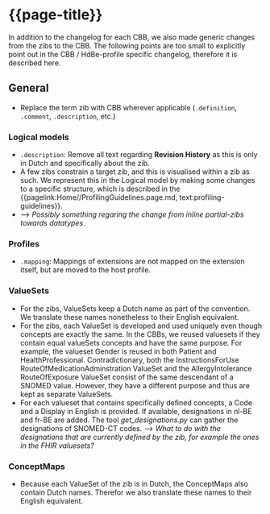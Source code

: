 # {{page-title}}

In addition to the changelog for each CBB, we also made generic changes from the zibs to the CBB. The following points are too small to explicitly point out in the CBB / HdBe-profile specific changelog, therefore it is described here.

## General
- Replace the term zib with CBB wherever applicable (`.definition`, `.comment`, `.description`, etc.)


### Logical models
- `.description`: Remove all text regarding **Revision History** as this is only in Dutch and specifically about the zib.
- A few zibs constrain a target zib, and this is visualised within a zib as such. We represent this in the Logical model by making some changes to a specific structure, which is described in the {{pagelink:Home//ProfilingGuidelines.page.md, text:profiling-guidelines}}.
- --> _Possibly something regaring the change from inline partial-zibs towards datatypes_.


### Profiles
- `.mapping`: Mappings of extensions are not mapped on the extension itself, but are moved to the host profile.


### ValueSets
- For the zibs, ValueSets keep a Dutch name as part of the convention. We translate these names nonetheless to their English equivalent. 
- For the zibs, each ValueSet is developed and used uniquely even though concepts are exactly the same. In the CBBs, we reused valuesets if they contain equal valueSets concepts and have the same purpose. For example, the valueset Gender is reused in both Patient and HealthProfessional. Contradictionary, both the InstructionsForUse RouteOfMedicationAdminstration ValueSet and the AllergyIntolerance RouteOfExposure ValueSet consist of the same descendant of a SNOMED value. However, they have a different purpose and thus are kept as separate ValueSets.
- For each valueset that contains specifically defined concepts, a Code and a Display in English is provided. If available, designations in nl-BE and fr-BE are added. The tool *get_designations.py* can gather the designations of SNOMED-CT codes. --> _What to do with the designations that are currently defined by the zib, for example the ones in the FHIR valuesets?_


### ConceptMaps
- Because each ValueSet of the zib is in Dutch, the ConceptMaps also contain Dutch names. Therefor we also translate these names to their English equivalent.